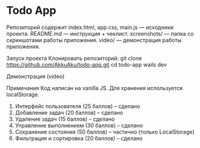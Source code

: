 # Todo App
Репозиторий содержит
index.html, app.css, main.js — исходники проекта.
README.md — инструкция + чеклист.
screenshots/ — папка со скриншотами работы приложения.
video/ — демонстрация работы приложения.

Запуск проекта
Клонировать репозиторий:
git clone https://github.com/AkkuAku/todo-app.git
cd todo-app
wails dev 

Демонстрация (video)

Примечания
Код написан на vanilla JS.
Для хранения используется localStorage.

1. Интерфейс пользователя (25 баллов) – сделано
2. Добавление задач (20 баллов) – сделано
3. Удаление задач (15 баллов) – сделано
4. Управление выполнением (30 баллов) – сделано
5. Сохранение состояния (50 баллов) – частично (только LocalStorage)
6. Фильтрация и сортировка (20 баллов) – сделано

